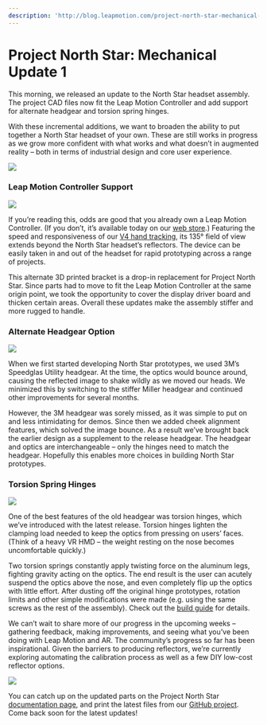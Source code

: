 ```yaml
---
description: 'http://blog.leapmotion.com/project-north-star-mechanical-update-1/'
---
```


# Project North Star: Mechanical Update 1

This morning, we released an update to the North Star headset assembly. The project CAD files now fit the Leap Motion Controller and add support for alternate headgear and torsion spring hinges.

With these incremental additions, we want to broaden the ability to put together a North Star headset of your own. These are still works in progress as we grow more confident with what works and what doesn’t in augmented reality – both in terms of industrial design and core user experience.

![](http://blog.leapmotion.com/wp-content/uploads/2018/06/peripheral-support.png)

### Leap Motion Controller Support

![](http://blog.leapmotion.com/wp-content/uploads/2018/06/mechanical-update-1-new-assembly.png)

If you’re reading this, odds are good that you already own a Leap Motion Controller. \(If you don’t, it’s available today on our [web store](http://store.leapmotion.com/).\) Featuring the speed and responsiveness of our [V4 hand tracking](http://blog.leapmotion.com/v4/), its 135° field of view extends beyond the North Star headset’s reflectors. The device can be easily taken in and out of the headset for rapid prototyping across a range of projects.

This alternate 3D printed bracket is a drop-in replacement for Project North Star. Since parts had to move to fit the Leap Motion Controller at the same origin point, we took the opportunity to cover the display driver board and thicken certain areas. Overall these updates make the assembly stiffer and more rugged to handle.

### Alternate Headgear Option

![](http://blog.leapmotion.com/wp-content/uploads/2018/06/alt-headgear.png)

When we first started developing North Star prototypes, we used 3M’s Speedglas Utility headgear. At the time, the optics would bounce around, causing the reflected image to shake wildly as we moved our heads. We minimized this by switching to the stiffer Miller headgear and continued other improvements for several months.

However, the 3M headgear was sorely missed, as it was simple to put on and less intimidating for demos. Since then we added cheek alignment features, which solved the image bounce. As a result we’ve brought back the earlier design as a supplement to the release headgear. The headgear and optics are interchangeable – only the hinges need to match the headgear. Hopefully this enables more choices in building North Star prototypes.

### Torsion Spring Hinges

![](http://blog.leapmotion.com/wp-content/uploads/2018/06/torsion-spring.png)

One of the best features of the old headgear was torsion hinges, which we’ve introduced with the latest release. Torsion hinges lighten the clamping load needed to keep the optics from pressing on users’ faces. \(Think of a heavy VR HMD – the weight resting on the nose becomes uncomfortable quickly.\)

Two torsion springs constantly apply twisting force on the aluminum legs, fighting gravity acting on the optics. The end result is the user can acutely suspend the optics above the nose, and even completely flip up the optics with little effort. After dusting off the original hinge prototypes, rotation limits and other simple modifications were made \(e.g. using the same screws as the rest of the assembly\). Check out the [build guide](https://leapmotion.github.io/ProjectNorthStar/) for details.

We can’t wait to share more of our progress in the upcoming weeks – gathering feedback, making improvements, and seeing what you’ve been doing with Leap Motion and AR. The community’s progress so far has been inspirational. Given the barriers to producing reflectors, we’re currently exploring automating the calibration process as well as a few DIY low-cost reflector options.

![](http://blog.leapmotion.com/wp-content/uploads/2018/06/mechanical-update-1-reflectors.png)

You can catch up on the updated parts on the Project North Star [documentation page](https://leapmotion.github.io/ProjectNorthStar/), and print the latest files from our [GitHub project](https://github.com/leapmotion/ProjectNorthStar). Come back soon for the latest updates!

